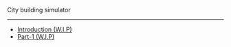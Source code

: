 City building simulator

---

* [Introduction (W.I.P)](docs/Game_Demo/City_Sim/index.md "Intro - City Building Sim Tutorial")
* [Part-1 (W.I.P)](docs/Game_Demo/City_Sim/Part-1.md "Part-1")